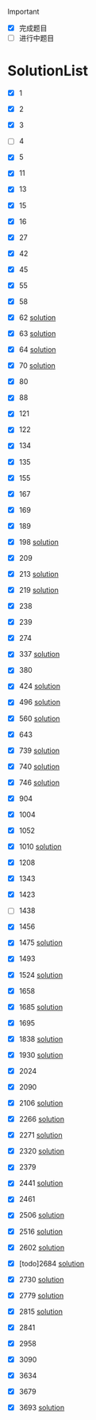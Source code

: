 >[!IMPORTANT]
>- [x] 完成题目
>- [ ] 进行中题目

# SolutionList
- [x] 1
- [x] 2
- [x] 3
- [ ] 4
- [x] 5
- [x] 11
- [x] 13
- [x] 15
- [x] 16
- [x] 27
- [x] 42
- [x] 45
- [x] 55
- [x] 58
- [x] 62 [solution](./0000-0099/62.Unique%20Paths.rs)
- [x] 63 [solution](./0000-0099/63.Unique%20Paths%20II.rs)
- [x] 64 [solution](./0000-0099/64.Minimum%20Path%20Sum.rs)
- [x] 70 [solution](./0000-0099/70.Climbing%20Stairs.rs)
- [x] 80
- [x] 88
- [x] 121
- [x] 122
- [x] 134
- [x] 135
- [x] 155
- [x] 167
- [x] 169
- [x] 189
- [x] 198 [solution](./0100-0199/198.House%20Robber.rs)
- [x] 209
- [x] 213 [solution](./0200-0299/213.House%20Robber%20II.rs)
- [x] 219 [solution](./0200-0299/219.Contains%20Duplicate%20II.rs)
- [x] 238
- [x] 239
- [x] 274
- [x] 337 [solution](./0300-0399/337.Combination%20Sum%20IV.rs)
- [x] 380
- [x] 424 [solution](./0400-0499/424.Longest%20Repeating%20Character%20Replacement.rs)
- [x] 496 [solution](./0400-0499/496.Next%20Greater%20Element%20I.rs)
- [x] 560 [solution](./0500-0599/560.Subarray%20Sum%20Equals%20K.rs)
- [x] 643
- [x] 739 [solution](./0700-0799/739.Daily%20Temperatures.rs)
- [x] 740 [solution](./0700-0799/740.Delete%20and%20Earn.rs)
- [x] 746 [solution](./0700-0799/746.Min%20Cost%20Climbing%20Stairs.rs)
- [x] 904
- [x] 1004
- [x] 1052
- [x] 1010 [solution](./1000-1099/1010.Pairs%20of%20Songs%20With%20Total%20Durations%20Divisible%20by%2060.rs)
- [x] 1208
- [x] 1343
- [x] 1423
- [ ] 1438
- [x] 1456
- [x] 1475 [solution](./1400-1499/1475.Final%20Prices%20With%20a%20Special%20Discount%20in%20a%20Shop.rs)
- [x] 1493
- [x] 1524 [solution](./1500-1599/1524.Number%20of%20Sub-arrays%20With%20Odd%20Sum.rs)
- [x] 1658
- [x] 1685 [solution](./1600-1699/1685.Sum%20of%20Absolute%20Differences%20in%20a%20Sorted%20Array.rs)
- [x] 1695
- [x] 1838 [solution](./1800-1899/1838.Frequency%20of%20the%20Most%20Frequent%20Element.rs)
- [x] 1930 [solution](./1900-1999/1930.Unique%20Length-3%20Palindromic%20Subsequences.rs)
- [x] 2024
- [x] 2090
- [x] 2106 [solution](./2100-2199/2106.Maximum%20Fruits%20Harvested%20After%20at%20Most%20K%20Steps.rs)
- [x] 2266 [solution](./2200-2299/2266.Count%20Number%20of%20Texts.rs)
- [x] 2271 [solution](./2200-2299/2271.Maximum%20White%20Tiles%20Covered%20by%20a%20Carpet.rs)
- [x] 2320 [solution](./2300-2399/2320.Count%20Number%20of%20Ways%20to%20Place%20Houses.rs)
- [x] 2379
- [x] 2441 [solution](./2400-2499/2441.Largest%20Positive%20Integer%20That%20Exists%20With%20Its%20Negative.rs)
- [x] 2461
- [x] 2506 [solution](./2500-2599/2506.Count%20Pairs%20Of%20Similar%20Strings.rs)
- [x] 2516 [solution](./2500-2599/2516.Take%20K%20of%20Each%20Character%20From%20Left%20and%20Right.rs)
- [x] 2602 [solution](./2600-2699/2602.Minimum%20Operations%20to%20Make%20All%20Array%20Elements%20Equal.rs)
- [x] [todo]2684 [solution](./2600-2699/2684.Maximum%20Number%20of%20Moves%20in%20a%20Grid.rs)
- [x] 2730 [solution](./2700-2799/2730.Find%20the%20Longest%20Semi-Repetitive%20Substring.rs)
- [x] 2779 [solution](./2700-2799/2779.Maximum%20Beauty%20of%20an%20Array%20After%20Applying%20Operation.rs)
- [x] 2815 [solution](./2800-2899/2815.Max%20Pair%20Sum%20in%20an%20Array.rs)
- [x] 2841
- [x] 2958
- [x] 3090
- [x] 3634
- [x] 3679
- [x] 3693 [solution](./3600-3699/3693.Climbing%20Stairs%20II.rs)




